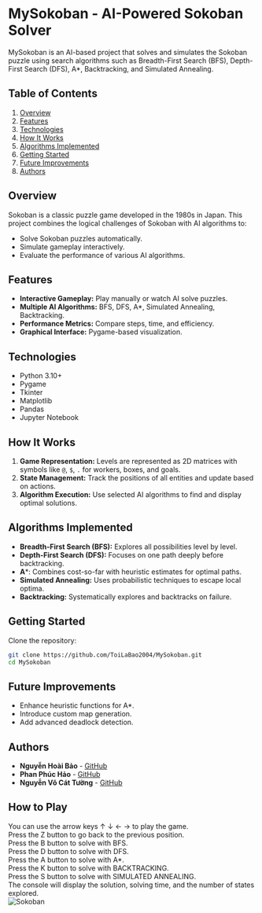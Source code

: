 # MySokoban - AI-Powered Sokoban Solver
MySokoban is an AI-based project that solves and simulates the Sokoban puzzle using search algorithms such as Breadth-First Search (BFS), Depth-First Search (DFS), A*, Backtracking, and Simulated Annealing.
## Table of Contents
1. [Overview](#overview)
2. [Features](#features)
3. [Technologies](#technologies)
4. [How It Works](#how-it-works)
5. [Algorithms Implemented](#algorithms-implemented)
6. [Getting Started](#getting-started)
7. [Future Improvements](#future-improvements)
8. [Authors](#authors)
## Overview
Sokoban is a classic puzzle game developed in the 1980s in Japan. This project combines the logical challenges of Sokoban with AI algorithms to:
- Solve Sokoban puzzles automatically.
- Simulate gameplay interactively.
- Evaluate the performance of various AI algorithms.
## Features
- **Interactive Gameplay:** Play manually or watch AI solve puzzles.
- **Multiple AI Algorithms:** BFS, DFS, A*, Simulated Annealing, Backtracking.
- **Performance Metrics:** Compare steps, time, and efficiency.
- **Graphical Interface:** Pygame-based visualization.
## Technologies
- Python 3.10+
- Pygame
- Tkinter
- Matplotlib
- Pandas
- Jupyter Notebook
## How It Works
1. **Game Representation:** Levels are represented as 2D matrices with symbols like `@`, `$`, `.` for workers, boxes, and goals.
2. **State Management:** Track the positions of all entities and update based on actions.
3. **Algorithm Execution:** Use selected AI algorithms to find and display optimal solutions.
## Algorithms Implemented
- **Breadth-First Search (BFS):** Explores all possibilities level by level.
- **Depth-First Search (DFS):** Focuses on one path deeply before backtracking.
- **A***: Combines cost-so-far with heuristic estimates for optimal paths.
- **Simulated Annealing:** Uses probabilistic techniques to escape local optima.
- **Backtracking:** Systematically explores and backtracks on failure.
## Getting Started
Clone the repository:
   ```bash
   git clone https://github.com/ToiLaBao2004/MySokoban.git
   cd MySokoban
   ```
## Future Improvements
- Enhance heuristic functions for A*.
- Introduce custom map generation.
- Add advanced deadlock detection.
## Authors
- **Nguyễn Hoài Bảo** - [GitHub](https://github.com/ToiLaBao2004)
- **Phan Phúc Hảo** - [GitHub](https://github.com/haophan361)
- **Nguyễn Võ Cát Tường** - [GitHub](https://github.com/Hotvitlonxaome)
## How to Play
You can use the arrow keys ↑ ↓ ← → to play the game.<br>
Press the Z button to go back to the previous position.<br>
Press the B button to solve with BFS.<br>
Press the D button to solve with DFS.<br>
Press the A button to solve with A*.<br>
Press the K button to solve with BACKTRACKING.<br>
Press the S button to solve with SIMULATED ANNEALING.<br>
The console will display the solution, solving time, and the number of states explored.<br>
![Sokoban](https://github.com/user-attachments/assets/c2a94d8d-94b4-4d7f-b9ec-754474aecea0)